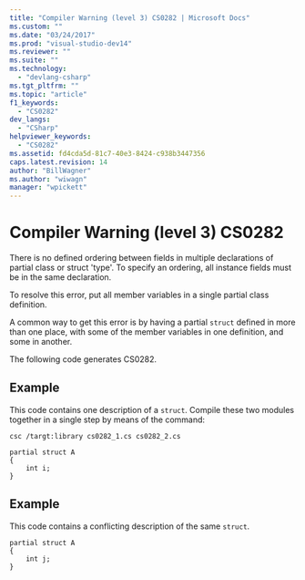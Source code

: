 ```yaml
---
title: "Compiler Warning (level 3) CS0282 | Microsoft Docs"
ms.custom: ""
ms.date: "03/24/2017"
ms.prod: "visual-studio-dev14"
ms.reviewer: ""
ms.suite: ""
ms.technology: 
  - "devlang-csharp"
ms.tgt_pltfrm: ""
ms.topic: "article"
f1_keywords: 
  - "CS0282"
dev_langs: 
  - "CSharp"
helpviewer_keywords: 
  - "CS0282"
ms.assetid: fd4cda5d-81c7-40e3-8424-c938b3447356
caps.latest.revision: 14
author: "BillWagner"
ms.author: "wiwagn"
manager: "wpickett"
---
```

# Compiler Warning (level 3) CS0282
There is no defined ordering between fields in multiple declarations of partial class or struct 'type'. To specify an ordering, all instance fields must be in the same declaration.  
  
 To resolve this error, put all member variables in a single partial class definition.  
  
 A common way to get this error is by having a partial `struct` defined in more than one place, with some of the member variables in one definition, and some in another.  
  
 The following code generates CS0282.  
  
## Example  
 This code contains one description of a `struct`. Compile these two modules together in a single step by means of the command:  
  
 `csc /targt:library cs0282_1.cs cs0282_2.cs`  
  
```  
partial struct A  
{  
    int i;  
}  
```  
  
## Example  
 This code contains a conflicting description of the same `struct`.  
  
```  
partial struct A  
{  
    int j;  
}  
```